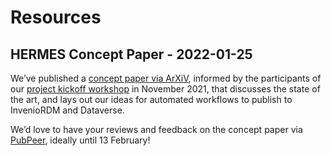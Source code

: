 # Resources

## HERMES Concept Paper - 2022-01-25

We’ve published a [concept paper via ArXiV](https://arxiv.org/abs/2201.09015),
informed by the participants of our [project kickoff workshop](kickoff) in
November 2021, that discusses the state of the art, and lays out our ideas for
automated workflows to publish to InvenioRDM and Dataverse.

We’d love to have your reviews and feedback on the concept paper via
[PubPeer](https://software-metadata.pub/concept-paper-community-reviews),
ideally until 13 February!